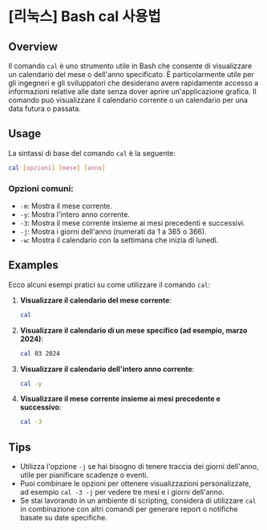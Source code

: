 # [리눅스] Bash cal 사용법

## Overview
Il comando `cal` è uno strumento utile in Bash che consente di visualizzare un calendario del mese o dell'anno specificato. È particolarmente utile per gli ingegneri e gli sviluppatori che desiderano avere rapidamente accesso a informazioni relative alle date senza dover aprire un'applicazione grafica. Il comando può visualizzare il calendario corrente o un calendario per una data futura o passata.

## Usage
La sintassi di base del comando `cal` è la seguente:

```bash
cal [opzioni] [mese] [anno]
```

### Opzioni comuni:
- `-m`: Mostra il mese corrente.
- `-y`: Mostra l'intero anno corrente.
- `-3`: Mostra il mese corrente insieme ai mesi precedenti e successivi.
- `-j`: Mostra i giorni dell'anno (numerati da 1 a 365 o 366).
- `-w`: Mostra il calendario con la settimana che inizia di lunedì.

## Examples
Ecco alcuni esempi pratici su come utilizzare il comando `cal`:

1. **Visualizzare il calendario del mese corrente**:
   ```bash
   cal
   ```

2. **Visualizzare il calendario di un mese specifico (ad esempio, marzo 2024)**:
   ```bash
   cal 03 2024
   ```

3. **Visualizzare il calendario dell'intero anno corrente**:
   ```bash
   cal -y
   ```

4. **Visualizzare il mese corrente insieme ai mesi precedente e successivo**:
   ```bash
   cal -3
   ```

## Tips
- Utilizza l'opzione `-j` se hai bisogno di tenere traccia dei giorni dell'anno, utile per pianificare scadenze o eventi.
- Puoi combinare le opzioni per ottenere visualizzazioni personalizzate, ad esempio `cal -3 -j` per vedere tre mesi e i giorni dell'anno.
- Se stai lavorando in un ambiente di scripting, considera di utilizzare `cal` in combinazione con altri comandi per generare report o notifiche basate su date specifiche.